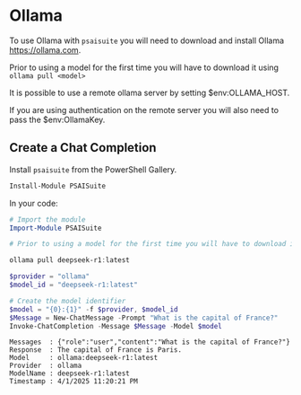 # Ollama

To use Ollama with `psaisuite` you will need to download and install Ollama https://ollama.com.

Prior to using a model for the first time you will have to download it using `ollama pull <model>`

It is possible to use a remote ollama server by setting $env:OLLAMA_HOST. 

If you are using authentication on the remote server you will also need to pass the $env:OllamaKey.

## Create a Chat Completion

Install `psaisuite` from the PowerShell Gallery.

```powershell
Install-Module PSAISuite
```

In your code:

```powershell
# Import the module
Import-Module PSAISuite

# Prior to using a model for the first time you will have to download it using ollama pull <model> 

ollama pull deepseek-r1:latest

$provider = "ollama"
$model_id = "deepseek-r1:latest"

# Create the model identifier
$model = "{0}:{1}" -f $provider, $model_id
$Message = New-ChatMessage -Prompt "What is the capital of France?"
Invoke-ChatCompletion -Message $Message -Model $model
```

```shell
Messages  : {"role":"user","content":"What is the capital of France?"}
Response  : The capital of France is Paris.
Model     : ollama:deepseek-r1:latest
Provider  : ollama
ModelName : deepseek-r1:latest
Timestamp : 4/1/2025 11:20:21 PM
```